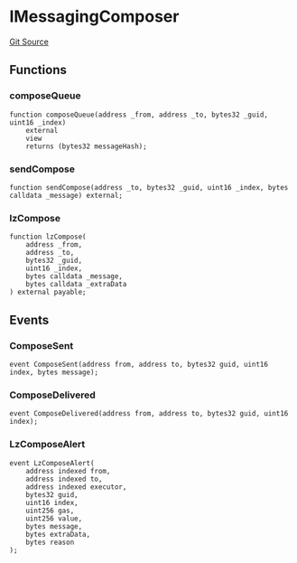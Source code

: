 # IMessagingComposer
[Git Source](https://github.com/malda-protocol/malda-lending/blob/7babde64a69e0bddbfb8ee96e52976dd39acebdd/src\interfaces\external\layerzero\v2\IMessagingComposer.sol)


## Functions
### composeQueue


```solidity
function composeQueue(address _from, address _to, bytes32 _guid, uint16 _index)
    external
    view
    returns (bytes32 messageHash);
```

### sendCompose


```solidity
function sendCompose(address _to, bytes32 _guid, uint16 _index, bytes calldata _message) external;
```

### lzCompose


```solidity
function lzCompose(
    address _from,
    address _to,
    bytes32 _guid,
    uint16 _index,
    bytes calldata _message,
    bytes calldata _extraData
) external payable;
```

## Events
### ComposeSent

```solidity
event ComposeSent(address from, address to, bytes32 guid, uint16 index, bytes message);
```

### ComposeDelivered

```solidity
event ComposeDelivered(address from, address to, bytes32 guid, uint16 index);
```

### LzComposeAlert

```solidity
event LzComposeAlert(
    address indexed from,
    address indexed to,
    address indexed executor,
    bytes32 guid,
    uint16 index,
    uint256 gas,
    uint256 value,
    bytes message,
    bytes extraData,
    bytes reason
);
```

